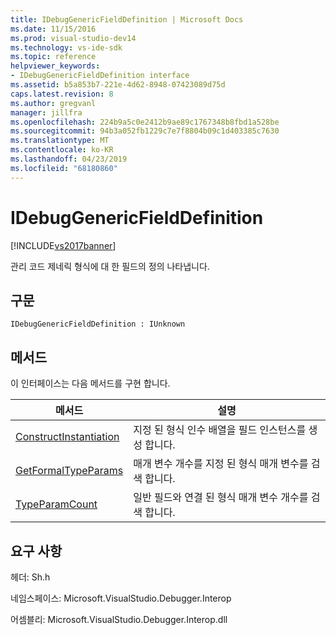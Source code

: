 ```yaml
---
title: IDebugGenericFieldDefinition | Microsoft Docs
ms.date: 11/15/2016
ms.prod: visual-studio-dev14
ms.technology: vs-ide-sdk
ms.topic: reference
helpviewer_keywords:
- IDebugGenericFieldDefinition interface
ms.assetid: b5a853b7-221e-4d62-8948-07423089d75d
caps.latest.revision: 8
ms.author: gregvanl
manager: jillfra
ms.openlocfilehash: 224b9a5c0e2412b9ae89c1767348b8fbd1a528be
ms.sourcegitcommit: 94b3a052fb1229c7e7f8804b09c1d403385c7630
ms.translationtype: MT
ms.contentlocale: ko-KR
ms.lasthandoff: 04/23/2019
ms.locfileid: "68180860"
---
```

# <a name="idebuggenericfielddefinition"></a>IDebugGenericFieldDefinition
[!INCLUDE[vs2017banner](../../../includes/vs2017banner.md)]

관리 코드 제네릭 형식에 대 한 필드의 정의 나타냅니다.  
  
## <a name="syntax"></a>구문  
  
```  
IDebugGenericFieldDefinition : IUnknown  
```  
  
## <a name="methods"></a>메서드  
 이 인터페이스는 다음 메서드를 구현 합니다.  
  
|메서드|설명|  
|------------|-----------------|  
|[ConstructInstantiation](../../../extensibility/debugger/reference/idebuggenericfielddefinition-constructinstantiation.md)|지정 된 형식 인수 배열을 필드 인스턴스를 생성 합니다.|  
|[GetFormalTypeParams](../../../extensibility/debugger/reference/idebuggenericfielddefinition-getformaltypeparams.md)|매개 변수 개수를 지정 된 형식 매개 변수를 검색 합니다.|  
|[TypeParamCount](../../../extensibility/debugger/reference/idebuggenericfielddefinition-typeparamcount.md)|일반 필드와 연결 된 형식 매개 변수 개수를 검색 합니다.|  
  
## <a name="requirements"></a>요구 사항  
 헤더: Sh.h  
  
 네임스페이스: Microsoft.VisualStudio.Debugger.Interop  
  
 어셈블리: Microsoft.VisualStudio.Debugger.Interop.dll
